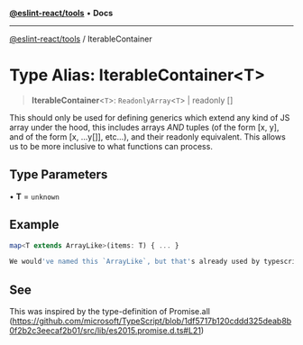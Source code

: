 [**@eslint-react/tools**](../README.md) • **Docs**

***

[@eslint-react/tools](../README.md) / IterableContainer

# Type Alias: IterableContainer\<T\>

> **IterableContainer**\<`T`\>: `ReadonlyArray`\<`T`\> \| readonly []

This should only be used for defining generics which extend any kind of JS
array under the hood, this includes arrays *AND* tuples (of the form [x, y],
and of the form [x, ...y[]], etc...), and their readonly equivalent. This
allows us to be more inclusive to what functions can process.

## Type Parameters

• **T** = `unknown`

## Example

```ts
map<T extends ArrayLike>(items: T) { ... }

We would've named this `ArrayLike`, but that's already used by typescript...
```

## See

This was inspired by the type-definition of Promise.all (https://github.com/microsoft/TypeScript/blob/1df5717b120cddd325deab8b0f2b2c3eecaf2b01/src/lib/es2015.promise.d.ts#L21)

